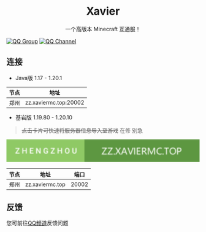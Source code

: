 <h1 align="center">Xavier</h1>
<p align="center">一个高版本 Minecraft 互通服！</p>

[![QQ Group](/QQGroup.svg)](https://qm.qq.com/cgi-bin/qm/qr?group_code=436392446)
[![QQ Channel](/QQChannel.svg)](https://pd.qq.com/s/4pbctumt)

## 连接
* Java版 1.17 - 1.20.1

|节点|地址|
|-|-|
|郑州|zz.xaviermc.top:20002|
* 基岩版 1.19.80 - 1.20.10
> ~~点击卡片可快速将服务器信息导入至游戏~~ 在修 别急

[![基岩版](/Zhengzhou.svg)](minecraft://?addExternalServer=Xavier|zz.xaviermc.top:20002)

|节点|地址|端口|
|-|-|-|
|郑州|zz.xaviermc.top|20002|

## 反馈
您可前往[QQ频道](https://pd.qq.com/s/4pbctumt)反馈问题
